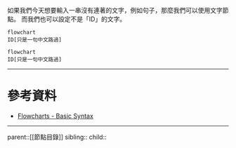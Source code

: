 如果我們今天想要輸入一串沒有連著的文字，例如句子，那麼我們可以使用文字節點。
而我們也可以設定不是「ID」的文字。

```Mermaid
flowchart
ID[只是一句中文路過]
```
```mermaid
flowchart
ID[只是一句中文路過]
```

- - -
# 參考資料
- [Flowcharts - Basic Syntax](https://mermaid.js.org/syntax/flowchart.html)
- - -
parent::[[節點目錄]]
sibling::
child::